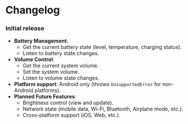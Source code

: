 # Changelog

### Initial release
- **Battery Management**:
  - Get the current battery state (level, temperature, charging status).
  - Listen to battery state changes.
- **Volume Control**:
  - Get the current system volume.
  - Set the system volume.
  - Listen to volume state changes.
- **Platform support**: Android only (throws `UnsupportedError` for non-Android platforms).
- **Planned Future Features**:
  - Brightness control (view and update).
  - Network state (mobile data, Wi-Fi, Bluetooth, Airplane mode, etc.).
  - Cross-platform support (iOS, Web, etc.).